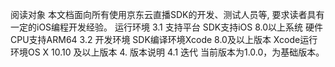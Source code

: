 阅读对象
本文档面向所有使用京东云直播SDK的开发、测试人员等, 要求读者具有一定的iOS编程开发经验。
运行环境
3.1 支持平台
SDK支持iOS 8.0以上系统
硬件CPU支持ARM64
3.2 开发环境
SDK编译环境Xcode 8.0及以上版本
Xcode运行环境OS X 10.10 及以上版本
4. 版本说明
4.1 迭代
当前版本为1.0.0，为基础版本。
